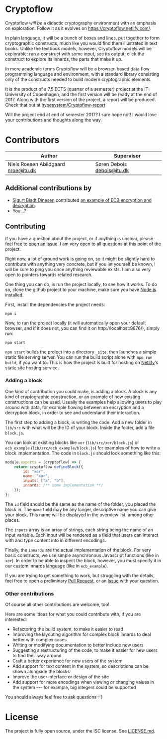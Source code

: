 Cryptoflow
==========

Cryptoflow *will be* a didactic cryptography environment with an emphasis on exploration.
Follow it as it evolves on https://cryptoflow.netlify.com/.

In plain language, it will be a bunch of boxes and lines, put together to form cryptographic
constructs, much like you would find them illustrated in text books. Unlike the textbook
models, however, Cryptoflow models will be explorable: run a construct with some input,
see its output; click the construct to explore its innards, the parts that make it up.

In more academic terms Cryptoflow will be a browser-based data flow programming language
and environment, with a standard library consisting only of the constructs needed to build
modern cryptographic elements.

It is the product of a 7,5 ECTS (quarter of a semester) project at the IT-University of
Copenhagen, and the first version will be ready at the end of 2017. Along with the first
version of the project, a report will be produced. Check that out at [hypesystem/Cryptoflow-report](https://github.com/hypesystem/Cryptoflow-report)

Will the project end at end of semester 2017? I sure hope not! I would love your contributions
and thoughts along the way.

# Contributors

| Author                                  | Supervisor                    |
|-----------------------------------------|-------------------------------|
| Niels Roesen Abildgaard <nroe@itu.dk>   | Søren Debois <debois@itu.dk>  |

## Additional contributions by

- [Sigurt Bladt Dinesen](https://github.com/Bladtman242) contributed [an example of ECB encryption and decryption](https://github.com/hypesystem/Cryptoflow/pull/5).
- You...?

## Contributing

If you have a question about the project, or if anything is unclear, please feel free
to [open an issue](https://github.com/hypesystem/Cryptoflow/issues/new). I am very open
to all questions at this point of the project.

Right now, a lot of ground work is going on, so it might be slightly hard to contribute
with anything very concrete, but if you let yourself be known, I will be sure to ping you
once anything reviewable exists. I am also very open to pointers towards related research.

One thing you can do, is run the project locally, to see how it works. To do so, clone
the github project to your machine, make sure you have [Node.js](https://nodejs.org/en/)
installed.

First, install the dependencies the project needs:

```
npm i
```

Now, to run the project locally (it will automatically open your default browser, and if
it does not, you can find it on http://localhost:9876/), simply run:

```
npm start
```

`npm start` builds the project into a directory `_site`, then launches a simple static file
serving server. You can run the build script alone with `npm run build`, if you want to. This
is how the project is built for hosting on [Netlify](https://www.netlify.com/)'s static site
hosting service.

### Adding a block

One kind of contribution you could make, is adding a block. A block is any kind of cryptographic
construction, or an example of how existing constructions can be used. Usually the examples help
allowing users to play around with data, for example flowing between an encryption and a decryption
block, in order to see and understand their interaction.

The first step to adding a block, is writing the code. Add a new folder in `lib/src` with what will
be the ID of your block. Inside the folder, add a file `block.js`.

You can look at existing blocks like `xor` (`lib/src/xor/block.js`) or `ecb_example`
(`lib/src/ecb_example/block.js`) for examples of how to write a block implementation. The code in
`block.js` should look something like this:

```js
module.exports = (cryptoflow) => {
    return cryptoflow.defineBlock({
        id: "xor",
        name: "xor",
        inputs: ["a", "b"],
        innards: /** some implementation **/
    });
};
```

The `id` field should be the same as the name of the folder, you placed the block in. The `name` field
may be any longer, descriptive name you can give your block. This name will be displayed in the overview
list, among other places.

The `inputs` array is an array of strings, each string being the name of an input variable. Each input
will be rendered as a field that users can interact with and type content into in different encodings.

Finally, the `innards` are the actual implementation of the block. For very basic constructs, we use
simple asynchronous Javascript functions (like in `xor`). In order to be able to inspect the block, however,
you must specify it in our custom innards language (like in `ecb_example`).

If you are trying to get something to work, but struggling with the details, feel free to open a preliminary
[Pull Request](https://github.com/hypesystem/Cryptoflow/compare), or an
[Issue](https://github.com/hypesystem/Cryptoflow/issues/new) with your question.

### Other contributions

Of course all other contributions are welcome, too!

Here are some ideas for what you could contribute with, if you are interested:

- Refactoring the build system, to make it easier to read
- Improving the layouting algorithm for complex block innards to deal better with complex cases
- Writing or modifying documentation to better include new users
- Suggesting a restructuring of the code, to make it easier for new users to find their way around
- Craft a better experience for new users of the system
- Add support for text content in the system, so descriptions can be shown alongside the blocks
- Improve the user interface or design of the site
- Add support for more encodings when viewing or changing values in the system --- for example, big integers could be supported

You should always feel free to ask questions :-)

# License

The project is fully open source, under the ISC license. See [LICENSE.md](LICENSE.md).
